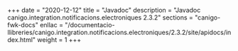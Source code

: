 +++
date        = "2020-12-12"
title       = "Javadoc"
description = "Javadoc canigo.integration.notificacions.electroniques 2.3.2"
sections    = "canigo-fwk-docs"
enllac		= "/documentacio-llibreries/canigo.integration.notificacions.electroniques/2.3.2/site/apidocs/index.html"
weight		= 1
+++

